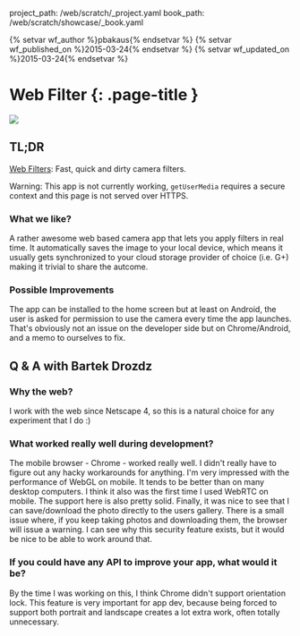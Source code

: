 project_path: /web/scratch/_project.yaml
book_path: /web/scratch/showcase/_book.yaml

{% setvar wf_author %}pbakaus{% endsetvar %}
{% setvar wf_published_on %}2015-03-24{% endsetvar %}
{% setvar wf_updated_on %}2015-03-24{% endsetvar %}

<link rel="stylesheet" type="text/css" href="/web/scratch/showcase/showcase.css">

# Web Filter {: .page-title }

<img src="/web/showcase/spotlight/images/web_filter/screenshot.png" class="attempt-right">

## TL;DR

[Web Filters](http://exp.bartekdrozdz.com/app/webfilter/): Fast, quick and
dirty camera filters.

Warning: This app is not currently working, `getUserMedia` requires a secure
context and this page is not served over HTTPS.

### What we like?

A rather awesome web based camera app that lets you apply filters in real
time.  It automatically saves the image to your local device, which means it
usually gets synchronized to your cloud storage provider of choice (i.e. G+)
making it trivial to share the autcome.

### Possible Improvements

The app can be installed to the home screen but at least on Android, the user
is asked for permission to use the camera every time the app launches. That's
obviously not an issue on the developer side but on Chrome/Android, and a memo
to ourselves to fix.

## Q & A with Bartek Drozdz

### Why the web?

I work with the web since Netscape 4, so this is a natural choice for
any experiment that I do :)

### What worked really well during development?

The mobile browser - Chrome - worked really well. I didn't really have to
figure out any hacky workarounds for anything. I'm very impressed with the
performance of WebGL on mobile. It tends to be better than on many desktop
computers. I think it also was the first time I used WebRTC on mobile. The
support here is also pretty solid. Finally, it was nice to see that I can
save/download the photo directly to the users gallery. There is a small issue
where, if you keep taking photos and downloading them, the browser will issue
a warning. I can see why this security feature exists, but it would be nice to
be able to work around that.

### If you could have any API to improve your app, what would it be?

By the time I was working on this, I think Chrome didn't support orientation
lock. This feature is very important for app dev, because being forced to
support both portrait and landscape creates a lot extra work, often totally
unnecessary.

